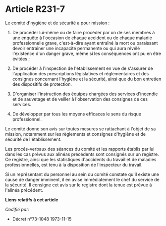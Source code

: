 # Article R231-7

Le comité d'hygiène et de sécurité a pour mission :

1. De procéder lui-même ou de faire procéder par un de ses membres à une enquête à l'occasion de chaque accident ou de chaque
maladie professionnelle grave, c'est-à-dire ayant entraîné la mort ou paraissant devoir entraîner une incapacité permanente
ou qui aura révélé l'existence d'un danger grave, même si les conséquences ont pu en être évitées ;

2. De procéder à l'inspection de l'établissement en vue de s'assurer de l'application des prescriptions législatives et
réglementaires et des consignes concernant l'hygiène et la sécurité, ainsi que du bon entretien des dispositifs de
protection.

3. D'organiser l'instruction des équipes chargées des services d'incendie et de sauvetage et de veiller à l'observation des
consignes de ces services.

4. De développer par tous les moyens efficaces le sens du risque professionnel.

Le comité donne son avis sur toutes mesures se rattachant à l'objet de sa mission, notamment sur les règlements et consignes
d'hygiène et de sécurité de l'établissement.

Les procés-verbaux des séances du comité et les rapports établis par lui dans les cas prévus aux alinéas précédents sont
consignés sur un registre. Ce registre, ainsi que les statistiques d'accidents du travail et de maladies professionnelles,
est tenu à la disposition de l'inspecteur du travail.

Si un représentant du personnel au sein du comité constate qu'il existe une cause de danger imminent, il en avise
immédiatement le chef du service de la sécurité. Il consigne cet avis sur le registre dont la tenue est prévue à l'alinéa
précédent.

**Liens relatifs à cet article**

_Codifié par_:

  - Décret n°73-1048 1973-11-15
